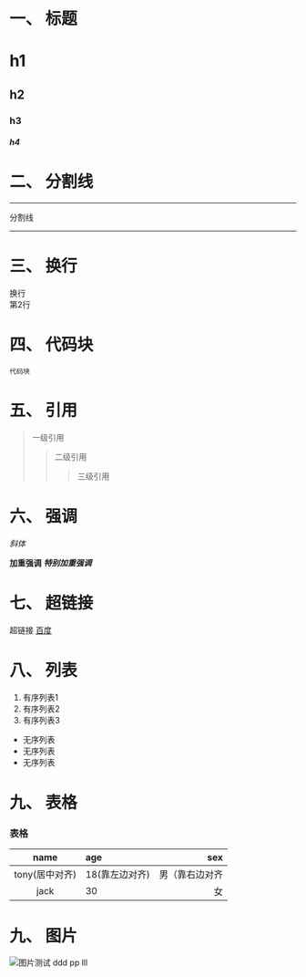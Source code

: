# 一、 标题
# h1
## h2
### h3
##### h4

# 二、 分割线
****
分割线
****

# 三、 换行
换行  
第2行

# 四、 代码块
```
代码块
```

# 五、 引用
> 一级引用
>> 二级引用
>>> 三级引用


# 六、 强调
*斜体*

**加重强调**
***特别加重强调***

# 七、 超链接
超链接 [百度](https://www.baidu.com/)


# 八、 列表
1. 有序列表1
2. 有序列表2
3. 有序列表3

* 无序列表
* 无序列表
* 无序列表

# 九、 表格
### 表格
| name | age | sex |
|:------:|:--- | -----:|
| tony(居中对齐) | 18(靠左边对齐) | 男（靠右边对齐 |
| jack | 30 | 女 |

# 九、 图片

![图片测试](https://ss2.bdstatic.com/70cFvnSh_Q1YnxGkpoWK1HF6hhy/it/u=3984473917,238095211&fm=26&gp=0.jpg)
ddd
pp
lll